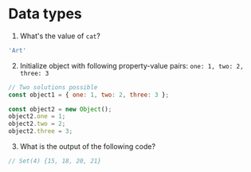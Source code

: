 # Data types

1. What's the value of `cat`?

```javascript
'Art'
```

2. Initialize object with following property-value pairs: `one: 1, two: 2, three: 3`

```javascript
// Two solutions possible
const object1 = { one: 1, two: 2, three: 3 };

const object2 = new Object();
object2.one = 1;
object2.two = 2;
object2.three = 3;
```

3. What is the output of the following code?

```javascript
// Set(4) {15, 18, 20, 21}
```
